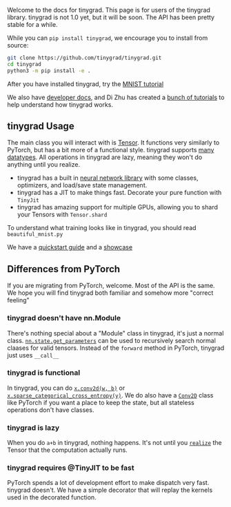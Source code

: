 Welcome to the docs for tinygrad. This page is for users of the tinygrad library. tinygrad is not 1.0 yet, but it will be soon. The API has been pretty stable for a while.

While you can `pip install tinygrad`, we encourage you to install from source:

```bash
git clone https://github.com/tinygrad/tinygrad.git
cd tinygrad
python3 -m pip install -e .
```

After you have installed tinygrad, try the [MNIST tutorial](mnist.md)

We also have [developer docs](developer.md), and Di Zhu has created a [bunch of tutorials](https://mesozoic-egg.github.io/tinygrad-notes/) to help understand how tinygrad works.

## tinygrad Usage

The main class you will interact with is [Tensor](tensor.md). It functions very similarly to PyTorch, but has a bit more of a functional style. tinygrad supports [many datatypes](dtypes.md).  All operations in tinygrad are lazy, meaning they won't do anything until you realize.

* tinygrad has a built in [neural network library](nn.md) with some classes, optimizers, and load/save state management.
* tinygrad has a JIT to make things fast. Decorate your pure function with `TinyJit`
* tinygrad has amazing support for multiple GPUs, allowing you to shard your Tensors with `Tensor.shard`

To understand what training looks like in tinygrad, you should read `beautiful_mnist.py`

We have a [quickstart guide](quickstart.md) and a [showcase](showcase.md)

## Differences from PyTorch

If you are migrating from PyTorch, welcome. Most of the API is the same. We hope you will find tinygrad both familiar and somehow more "correct feeling"

### tinygrad doesn't have nn.Module

There's nothing special about a "Module" class in tinygrad, it's just a normal class. [`nn.state.get_parameters`](nn/#tinygrad.nn.state.get_parameters) can be used to recursively search normal claases for valid tensors. Instead of the `forward` method in PyTorch, tinygrad just uses `__call__`

### tinygrad is functional

In tinygrad, you can do [`x.conv2d(w, b)`](tensor/#tinygrad.Tensor.conv2d) or [`x.sparse_categorical_cross_entropy(y)`](tensor/#tinygrad.Tensor.sparse_categorical_crossentropy). We do also have a [`Conv2D`](nn/#tinygrad.nn.Conv2d) class like PyTorch if you want a place to keep the state, but all stateless operations don't have classes.

### tinygrad is lazy

When you do `a+b` in tinygrad, nothing happens. It's not until you [`realize`](tensor/#tinygrad.Tensor.realize) the Tensor that the computation actually runs.

### tinygrad requires @TinyJIT to be fast

PyTorch spends a lot of development effort to make dispatch very fast. tinygrad doesn't. We have a simple decorator that will replay the kernels used in the decorated function.